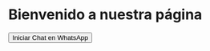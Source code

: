 <!DOCTYPE html>
<html lang="es">
<head>
    <meta charset="UTF-8">
    <meta name="viewport" content="width=device-width, initial-scale=1.0">
    <title>Chat en WhatsApp</title>
</head>
<body>
    <h1>Bienvenido a nuestra página</h1>
    <button onclick="window.open('https://api.whatsapp.com/send?phone=+573212810060&text=Hola%20quiero%20ayuda', '_blank')">Iniciar Chat en WhatsApp</button>
</body>
</html>
